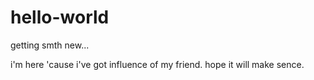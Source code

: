 # hello-world
getting smth new...

i'm here 'cause i've got influence of my friend.
hope it will make sence.
